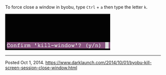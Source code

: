 To force close a window in byobu, type `Ctrl` + `a` then type the letter `k`.

<img alt="" src="/img/uploads/2014-10/byobu-kill-window-confirmation.png" />

---


Posted Oct 1, 2014.
https://www.darklaunch.com/2014/10/01/byobu-kill-screen-session-close-window.html